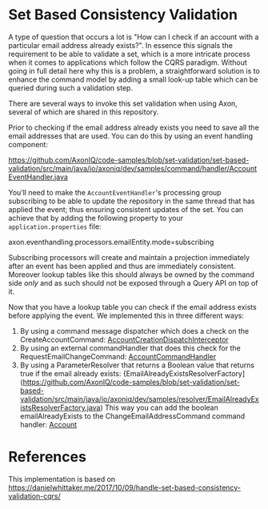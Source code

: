 # Set Based Consistency Validation
A type of question that occurs a lot is "How can I check if an account with a particular email address already exists?". 
In essence this signals the requirement to be able to validate a set, which is a more intricate process when it comes to applications which follow the CQRS paradigm. Without going in full detail here why this is a problem, a straightforward solution is to enhance the command model by adding a small look-up table which can be queried during such a validation step.

There are several ways to invoke this set validation when using Axon, several of which are shared in this repository.

Prior to checking if the email address already exists you need to save all the email addresses that are used. You can do this by using an event handling component:

https://github.com/AxonIQ/code-samples/blob/set-validation/set-based-validation/src/main/java/io/axoniq/dev/samples/command/handler/AccountEventHandler.java

You’ll need to make the `AccountEventHandler`'s processing group subscribing to be able to update the repository in the same thread that has applied the event; thus ensuring consistent updates of the set. You can achieve that by adding the following property to your `application.properties` file:

axon.eventhandling.processors.emailEntity.mode=subscribing

Subscribing processors will create and maintain a projection immediately after an event has been applied and thus are immediately consistent. Moreover lookup tables like this should always be owned by the command side _only_ and as such should not be exposed through a Query API on top of it.


Now that you have a lookup table you can check if the email address exists before applying the event. We implemented this in three different ways:

1. By using a command message dispatcher which does a check on the CreateAccountCommand: [AccountCreationDispatchInterceptor](https://github.com/AxonIQ/code-samples/blob/set-validation/set-based-validation/src/main/java/io/axoniq/dev/samples/command/interceptor/AccountCreationDispatchInterceptor.java)
2. By using an external commandHandler that does this check for the RequestEmailChangeCommand: 
[AccountCommandHandler](https://github.com/AxonIQ/code-samples/blob/set-validation/set-based-validation/src/main/java/io/axoniq/dev/samples/command/handler/AccountCommandHandler.java)
3. By using a ParameterResolver that returns a Boolean value that returns true if the email already exists:
{EmailAlreadyExistsResolverFactory](https://github.com/AxonIQ/code-samples/blob/set-validation/set-based-validation/src/main/java/io/axoniq/dev/samples/resolver/EmailAlreadyExistsResolverFactory.java)
This way you can add the boolean emailAlreadyExists to the ChangeEmailAddressCommand command handler:
[Account](https://github.com/AxonIQ/code-samples/blob/set-validation/set-based-validation/src/main/java/io/axoniq/dev/samples/command/aggregate/Account.java)
# References
This implementation is based on https://danielwhittaker.me/2017/10/09/handle-set-based-consistency-validation-cqrs/ 
